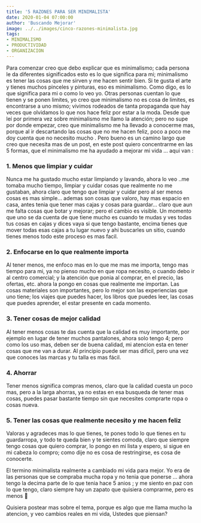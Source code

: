 ```yaml
---
title: '5 RAZONES PARA SER MINIMALISTA'
date: 2020-01-04 07:00:00
author: 'Buscando Mejorar'
image: ../../images/cinco-razones-minimalista.jpg
tags:
- MINIMALISMO  
- PRODUCTIVIDAD  
- ORGANIZACION 
---
```


Para comenzar creo que debo explicar que es minimalismo;  cada persona le da diferentes significados esto es lo  que significa para mi; minimalismo es tener las cosas que me sirven y me hacen sentir bien. Si te gusta el arte y tienes muchos pinceles y pinturas, eso es minimalismo. Como digo, es lo que significa para mi o como lo veo yo. Otras personas cuentan lo que tienen y se ponen limites, yo creo que minimalismo no es cosa de limites, es encontrarse a uno mismo; vivimos rodeados de tanta propaganda que hay veces que olvidamos lo que nos hace feliz por estar a la moda.
Desde que leí por primera vez sobre minimalismo me llamo la atención; pero no supe por donde empezar, creo que minimalismo me ha llevado a conocerme mas, porque al ir descartando las cosas que no me hacen feliz, poco a poco me doy cuenta que no necesito mucho . Pero bueno es un camino largo que creo que necesita mas de un post, en este post quiero concentrarme en las 5 formas, que el minimalismo me ha ayudado a mejorar mi vida … aqui van :

### **1. Menos que limpiar y cuidar**
Nunca me ha gustado mucho estar limpiando y lavando, ahora lo veo ..me tomaba mucho tiempo, limpiar y cuidar cosas que realmente no me gustaban, ahora claro que tengo que limpiar y cuidar pero al ser menos cosas es mas simple… ademas son cosas que valoro, hay mas espacio en casa, antes tenia que tener mas cajas y cosas para guardar… claro que aun me falta cosas que botar y mejorar; pero el cambio es visible.  Un momento que uno se da cuenta de que tiene mucho es cuando te mudas y ves todas tus cosas en cajas y dices vaya si que tengo bastante, encima tienes que mover todas esas cajas a tu lugar nuevo y ahi buscarles un sitio, cuando tienes menos todo este proceso es mas facil.

### **2. Enfocarse en lo que realmente importa**
Al tener menos, me enfoco mas en lo que me mas me importa, tengo mas tiempo para mi, ya no pienso mucho en que ropa necesito, o cuando debo ir al centro comercial; y la atención que ponia al comprar, en el precio, las ofertas, etc. ahora la pongo en cosas que realmente me importan. Las cosas materiales son importantes, pero lo mejor son las experiencias que uno tiene; los viajes que puedes hacer, los libros que puedes leer, las cosas que puedes aprender, el estar presente en cada momento.

### **3. Tener cosas de mejor calidad**
Al tener menos cosas te das cuenta que la calidad es muy importante, por ejemplo  en lugar de tener muchos pantalones, ahora solo tengo 4; pero como los uso mas, deben ser de buena calidad, mi atencion esta en tener cosas que me van a durar. Al principio puede ser mas dificil, pero una vez que conoces las marcas y tu talla es mas fácil.

### **4. Ahorrar**
Tener menos significa compras menos, claro que la calidad cuesta un poco mas, pero a la larga ahorras, ya no estas en esa busqueda de tener mas cosas, puedes pasar bastante tiempo sin que necesites comprarte ropa o cosas nueva.

### **5. Tener las cosas que realmente necesito y me hacen feliz**
Valoras y agradeces mas lo que tienes, te pones todo lo que tienes en tu guardarropa, y todo te queda bien y te sientes comoda, claro que siempre tengo cosas que quiero comprar, lo pongo en mi lista y espero, si sigue en mi cabeza lo compro; como dije no es cosa de restringirse, es cosa de conocerte.

El termino minimalista realmente a cambiado mi vida para mejor. Yo era de las personas que se compraba mucha ropa y no tenia que ponerse … ahora tengo la decima parte de lo que tenia hace 5 anios ; y me siento en paz con lo que tengo, claro siempre hay un zapato que quisiera comprarme, pero es menos 🙂

Quisiera postear mas sobre el tema, porque es algo que me llama mucho la atencion, y veo cambios reales en mi vida, Ustedes que piensan?
